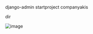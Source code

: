 django-admin startproject companyakis

dir

![image](https://github.com/user-attachments/assets/1cc749c2-6dda-48c7-9b90-0399da92609c)
